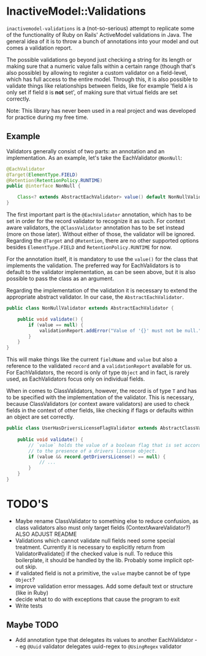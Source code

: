 # InactiveModel::Validations

`inactivemodel-validations` is a (not-so-serious) attempt to replicate some of the functionality of 
Ruby on Rails' ActiveModel validations in Java. The general idea of it is to throw a bunch of annotations 
into your model and out comes a validation report.

The possible validations go beyond just checking a string for its length or making sure that a 
numeric value falls within a certain range (though that's also possible) by allowing to register
a custom validator on a field-level, which has full access to the entire model. Through this, it
is also possible to validate things like relationships between fields, like for example 'field 
`A` is only set if field `B` is **not** set', of making sure that virtual fields are set correctly.

Note: This library has never been used in a real project and was developed for practice during 
my free time. 


## Example

Validators generally consist of two parts: an annotation and an implementation. As an example, let's take
the EachValidator `@NonNull`:


```java
@EachValidator
@Target(ElementType.FIELD)
@Retention(RetentionPolicy.RUNTIME)
public @interface NonNull {

    Class<? extends AbstractEachValidator> value() default NonNullValidator.class;
}
```
The first important part is the `@EachValidator` annotation, which has to be set in order for the 
record validator to recognize it as such. For context aware validators, the `@ClassValidator` annotation
has to be set instead (more on those later). Without either of those, the validator will be ignored. 
Regarding the `@Target` and `@Retention`, there are no other supported options besides `ElementType.FIELD` 
and `RetentionPolicy.RUNTIME` for now.

For the annotation itself, it is mandatory to use the `value()` for the class that implements the validation.
The preferred way for EachValidators is to default to the validator implementation, as can be seen above, 
but it is also possible to pass the class as an argument.

Regarding the implementation of the validation it is necessary to extend the appropriate abstract
validator. In our case, the `AbstractEachValidator`.

```java
public class NonNullValidator extends AbstractEachValidator {

    public void validate() {
        if (value == null) {
            validationReport.addError("Value of '{}' must not be null.", fieldName);
        }
    }
}
```
This will make things like the current `fieldName` and `value` but also a reference to the validated `record`
and a `validationReport` available for us. For EachValidators, the record is only of type `Object` and in fact,
is rarely used, as EachValidators focus only on individual fields.

When in comes to ClassValidators, however, the record is of type `T` and has to be specified with the implementation
of the validator. This is necessary, because ClassValidators (or context aware validators) are used to check fields
in the context of other fields, like checking if flags or defaults within an object are set correctly. 

```java
public class UserHasDriversLicenseFlagValidator extends AbstractClassValidator<TestUserRecord> {
    
    public void validate() {
        // `value` holds the value of a boolean flag that is set according
        // to the presence of a drivers license object.
        if (value && record.getDriversLicense() == null) {
            // ...
        }
    }
}
```


# TODO'S
- Maybe rename ClassValidator to something else to reduce confusion, as
class validators also must only target fields (ContextAwareValidator?) ALSO ADJUST README
- Validations which cannot validate null fields need some special treatment. Currently it is
necessary to explicitly return from Validator#validate() if the checked value is null. To reduce
this boilerplate, it should be handled by the lib. Probably some implicit opt-out skip.
- if validated field is not a primitive, the `value` maybe cannot be of type `Object`?
- improve validation error messages. Add some default text or structure (like in Ruby)
- decide what to do with exceptions that cause the program to exit
- Write tests

## Maybe TODO
- Add annotation type that delegates its values to another EachValidator
-- eg `@Uuid` validator delegates uuid-regex to `@UsingRegex` validator